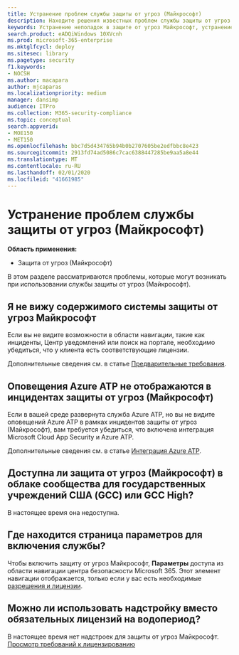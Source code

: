```yaml
---
title: Устранение проблем службы защиты от угроз (Майкрософт)
description: Находите решения известных проблем службы защиты от угроз (Майкрософт)
keywords: Устранение неполадок в защите от угроз Майкрософт, устранение неполадок, Azure ATP, проблемы, надстройка, страница параметров
search.product: eADQiWindows 10XVcnh
ms.prod: microsoft-365-enterprise
ms.mktglfcycl: deploy
ms.sitesec: library
ms.pagetype: security
f1.keywords:
- NOCSH
ms.author: macapara
author: mjcaparas
ms.localizationpriority: medium
manager: dansimp
audience: ITPro
ms.collection: M365-security-compliance
ms.topic: conceptual
search.appverid:
- MOE150
- MET150
ms.openlocfilehash: bbc7d5d434765b94b0b2707605be2edfbbc8e423
ms.sourcegitcommit: 2913fd74ad5086c7cac6388447285be9aa5a8e44
ms.translationtype: MT
ms.contentlocale: ru-RU
ms.lasthandoff: 02/01/2020
ms.locfileid: "41661985"
---
```

# <a name="troubleshoot-microsoft-threat-protection-service-issues"></a>Устранение проблем службы защиты от угроз (Майкрософт)

**Область применения:**
- Защита от угроз (Майкрософт)

В этом разделе рассматриваются проблемы, которые могут возникать при использовании службы защиты от угроз (Майкрософт).


## <a name="i-dont-see-microsoft-threat-protection-content"></a>Я не вижу содержимого системы защиты от угроз Майкрософт
Если вы не видите возможности в области навигации, такие как инциденты, Центр уведомлений или поиск на портале, необходимо убедиться, что у клиента есть соответствующие лицензии. 

Дополнительные сведения см. в статье [Предварительные требования](prerequisites.md).

## <a name="azure-atp-alerts-are-not-showing-up-in-the-microsoft-threat-protection-incidents"></a>Оповещения Azure ATP не отображаются в инцидентах защиты от угроз (Майкрософт)
Если в вашей среде развернута служба Azure ATP, но вы не видите оповещений Azure ATP в рамках инцидентов защиты от угроз (Майкрософт), вам требуется убедиться, что включена интеграция Microsoft Cloud App Security и Azure ATP. 

Дополнительные сведения см. в статье [Интеграция Azure ATP](https://docs.microsoft.com/cloud-app-security/aatp-integration).

## <a name="is-microsoft-threat-protection-available-for-us-government-community-cloud-gcc-or-gcc-high"></a>Доступна ли защита от угроз (Майкрософт) в облаке сообщества для государственных учреждений США (GCC) или GCC High?
В настоящее время она недоступна.

## <a name="where-is-the-settings-page-for-turning-the-service-on"></a>Где находится страница параметров для включения службы?
Чтобы включить защиту от угроз Майкрософт, **Параметры** доступа из области навигации центра безопасности Microsoft 365. Этот элемент навигации отображается, только если у вас есть необходимые [разрешения и лицензии](mtp-enable.md#check-license-eligibility-and-required-permissions).

## <a name="can-i-use-an-add-on-instead-of-the-required-e5-licenses"></a>Можно ли использовать надстройку вместо обязательных лицензий на водопериод?
В настоящее время нет надстроек для защиты от угроз Майкрософт. [Просмотр требований к лицензированию](prerequisites.md) 

